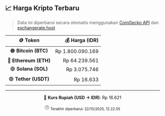 

<!-- HARGA_KRIPTO -->
## 📈 Harga Kripto Terbaru

> Data ini diperbarui secara otomatis menggunakan [CoinGecko API](https://www.coingecko.com/) dan [exchangerate.host](https://exchangerate.host/)

<div align="center">

| 🪙 Token | 💰 Harga (IDR) |
|:------:|---------------:|
| 🟠 **Bitcoin (BTC)**   | Rp 1.800.090.169 |
| 🔵 **Ethereum (ETH)**  | Rp 64.239.561 |
| 🟣 **Solana (SOL)**    | Rp 3.075.746 |
| 🟢 **Tether (USDT)**   | Rp 16.633 |

---

💱 **Kurs Rupiah (USD → IDR)**: Rp 16.621

🕒 <sub>Terakhir diperbarui: 22/10/2025, 12.22.05</sub>

</div>
<!-- /HARGA_KRIPTO -->